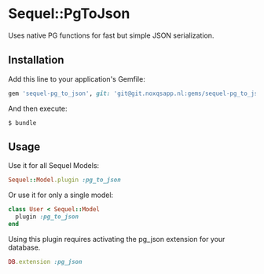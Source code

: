 # Sequel::PgToJson

Uses native PG functions for fast but simple JSON serialization.

## Installation

Add this line to your application's Gemfile:

```ruby
gem 'sequel-pg_to_json', git: 'git@git.noxqsapp.nl:gems/sequel-pg_to_json.git'
```

And then execute:

    $ bundle

## Usage

Use it for all Sequel Models:
```ruby
Sequel::Model.plugin :pg_to_json
```

Or use it for only a single model:
```ruby
class User < Sequel::Model
  plugin :pg_to_json
end
```

Using this plugin requires activating the pg_json extension for your database.
```ruby
DB.extension :pg_json
```
